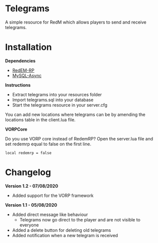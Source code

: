 # Telegrams

A simple resource for RedM which allows players to send and receive telegrams. 

# Installation 

**Dependencies**

- [RedEM-RP](https://github.com/RedEM-RP/redem_roleplay)
- [MySQL-Async](https://github.com/amakuu/mysql-async-temporary/)

**Instructions**

- Extract telegrams into your resources folder
- Import telegrams.sql into your database
- Start the telegrams resource in your server.cfg

You can add new locations where telegrams can be by amending the locations table in the client.lua file. 

**VORPCore**

Do you use VORP core instead of RedemRP? Open the server.lua file and set redemrp equal to false on the first line.

```
local redemrp = false
```

# Changelog

**Version 1.2 - 07/08/2020**

- Added support for the VORP framework

**Version 1.1 - 05/08/2020**

- Added direct message like behaviour
  - Telegrams now go direct to the player and are not visible to everyone
- Added a delete button for deleting old telegrams
- Added notification when a new telegram is received

